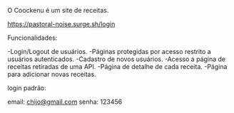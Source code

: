 O Coockenu é um site de receitas.

https://pastoral-noise.surge.sh/login

Funcionalidades:

-Login/Logout de usuários.
-Páginas protegidas por acesso restrito a usuários autenticados.
-Cadastro de novos usuários.
-Acesso a página de receitas retiradas de uma API.
-Página de detalhe de cada receita.
-Página para adicionar novas receitas.

login padrão:

email: chijo@gmail.com
senha: 123456


